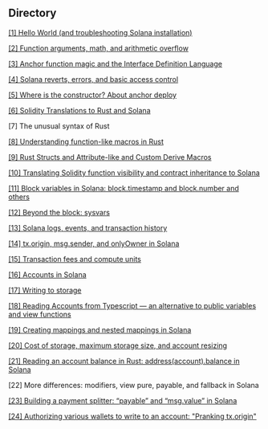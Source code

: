 ## Directory

[[1] Hello World (and troubleshooting Solana installation)](./hello_world/)

[[2] Function arguments, math, and arithmetic overflow](./arithmetic)

[[3] Anchor function magic and the Interface Definition Language](./anchor-function-tutorial)

[[4] Solana reverts, errors, and basic access control](./learn_anchor_error)

[[5] Where is the constructor? About anchor deploy](./deploy_tutorial)

[[6] Solidity Translations to Rust and Solana](./tryrust)

[7] The unusual syntax of Rust

[[8] Understanding function-like macros in Rust](./macro_example)

[[9] Rust Structs and Attribute-like and Custom Derive Macros](./macro_example)

[[10] Translating Solidity function visibility and contract inheritance to Solana](./func_visibility)

[[11] Block variables in Solana: block.timestamp and block.number and others](./sysvar)

[[12] Beyond the block: sysvars](./sysvars)

[[13] Solana logs, events, and transaction history](./emit)

[[14] tx.origin, msg.sender, and onlyOwner in Solana](./sender)

[[15] Transaction fees and compute units](./compute_unit)

[[16] Accounts in Solana](./basic_storage/)

[[17] Writing to storage](./basic_storage/)

[[18] Reading Accounts from Typescript — an alternative to public variables and view functions](./basic_storage/)

[[19] Creating mappings and nested mappings in Solana](./example_map/)

[[20] Cost of storage, maximum storage size, and account resizing](./rent/)

[[21] Reading an account balance in Rust: address(account).balance in Solana](./balance/)

[22] More differences: modifiers, view pure, payable, and fallback in Solana

[[23] Building a payment splitter: “payable” and “msg.value” in Solana](./sol_splitter/)

[[24] Authorizing various wallets to write to an account: "Pranking tx.origin"](./24/)

